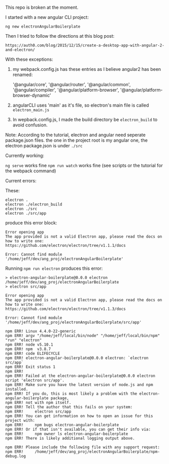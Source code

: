 This repo is broken at the moment.

I started with a new angular CLI project: 

    ng new electronAngularBoilerplate

Then I tried to follow the directions at this blog post:

    https://auth0.com/blog/2015/12/15/create-a-desktop-app-with-angular-2-and-electron/
    
With these exceptions:

1. my webpack.config.js has these entries as I believe angular2 has been renamed:

    '@angular/core',
    '@angular/router',
    '@angular/common',
    '@angular/compiler',
    '@angular/platform-browser',
    '@angular/platform-browser-dynamic'

2. angularCLI uses 'main' as it's file, so electron's main file is called `electron_main.js`

3. In wepback.config.js, I made the build directory be `electron_build` to avoid confusion.

Note: According to the tutorial, electron and angular need seperate package.json files. the one in the project root is my angular one, the electron package.json is under `./src`

Currently working:

`ng serve` works fine 
`npm run watch` works fine (see scripts or the tutorial for the webpack command)


Current errors:

These:

    electron .
    electron ./electron_build
    electron ./src
    electron ./src/app

produce this error block:

    Error opening app
    The app provided is not a valid Electron app, please read the docs on how to write one:
    https://github.com/electron/electron/tree/v1.1.1/docs

    Error: Cannot find module '/home/jeff/dev/ang_proj/electronAngularBoilerplate'

Running `npm run electron` produces this error:


    > electron-angular-boilerplate@0.0.0 electron /home/jeff/dev/ang_proj/electronAngularBoilerplate
    > electron src/app

    Error opening app
    The app provided is not a valid Electron app, please read the docs on how to write one:
    https://github.com/electron/electron/tree/v1.1.3/docs

    Error: Cannot find module '/home/jeff/dev/ang_proj/electronAngularBoilerplate/src/app'

    npm ERR! Linux 4.4.0-22-generic
    npm ERR! argv "/home/jeff/local/bin/node" "/home/jeff/local/bin/npm" "run" "electron"
    npm ERR! node v5.10.1
    npm ERR! npm  v3.8.7
    npm ERR! code ELIFECYCLE
    npm ERR! electron-angular-boilerplate@0.0.0 electron: `electron src/app`
    npm ERR! Exit status 1
    npm ERR! 
    npm ERR! Failed at the electron-angular-boilerplate@0.0.0 electron script 'electron src/app'.
    npm ERR! Make sure you have the latest version of node.js and npm installed.
    npm ERR! If you do, this is most likely a problem with the electron-angular-boilerplate package,
    npm ERR! not with npm itself.
    npm ERR! Tell the author that this fails on your system:
    npm ERR!     electron src/app
    npm ERR! You can get information on how to open an issue for this project with:
    npm ERR!     npm bugs electron-angular-boilerplate
    npm ERR! Or if that isn't available, you can get their info via:
    npm ERR!     npm owner ls electron-angular-boilerplate
    npm ERR! There is likely additional logging output above.

    npm ERR! Please include the following file with any support request:
    npm ERR!     /home/jeff/dev/ang_proj/electronAngularBoilerplate/npm-debug.log

